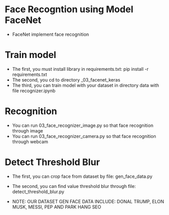 # Face Recogntion using Model FaceNet
+ FaceNet implement face recognition
# Train model
+ The first, you must install library in requirements.txt: pip install -r requirements.txt
+ The second, you cd to directory _03_facenet_keras
+ The third, you can train model with your dataset in directory data with file recognizer.ipynb
# Recognition
+ You can run 03_face_recognizer_image.py so that face recognition through image
+ You can run 03_face_recognizer_camera.py so that face recognition through webcam
# Detect Threshold Blur
+ The first, you can crop face from dataset by file: gen_face_data.py
+ The second, you can find value threshold blur through file: detect_threshold_blur.py

+ NOTE: OUR DATASET GEN FACE DATA INCLUDE: DONAL TRUMP, ELON MUSK, MESSI, PEP AND PARK HANG SEO 